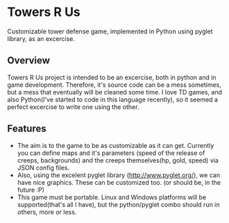 Towers R Us
===========

Customizable tower defense game, implemented in Python using pyglet library, as an excercise.

Overview
--------

Towers R Us project is intended to be an excercise, both in python and in game development.
Therefore, it's source code can be a mess sometimes, but a mess that eventually will be cleaned some time.
I love TD games, and also Python(I've started to code in this language recently), so it seemed a perfect excercise
to write one using the other.

Features
--------

* The aim is to the game to be as customizable as it can get. Currently you can define maps and it's parameters
(speed of the release of creeps, backgrounds) and the creeps themselves(hp, gold, speed) via JSON config files.
* Also, using the excelent pyglet library (http://www.pyglet.org/), we can have nice graphics. These can be customized too.
(or should be, in the future :P)
* This game must be portable. Linux and Windows platforms will be supported(that's all I have), but the python/pyglet
combo should run in others, more or less.